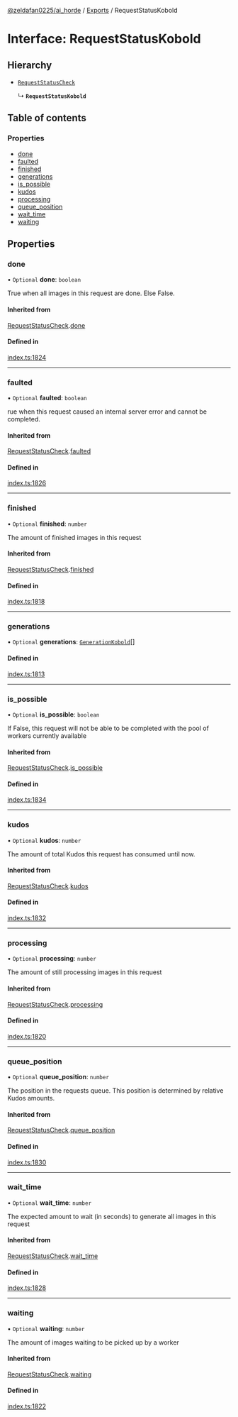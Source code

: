 [@zeldafan0225/ai_horde](../README.md) / [Exports](../modules.md) / RequestStatusKobold

# Interface: RequestStatusKobold

## Hierarchy

- [`RequestStatusCheck`](RequestStatusCheck.md)

  ↳ **`RequestStatusKobold`**

## Table of contents

### Properties

- [done](RequestStatusKobold.md#done)
- [faulted](RequestStatusKobold.md#faulted)
- [finished](RequestStatusKobold.md#finished)
- [generations](RequestStatusKobold.md#generations)
- [is\_possible](RequestStatusKobold.md#is_possible)
- [kudos](RequestStatusKobold.md#kudos)
- [processing](RequestStatusKobold.md#processing)
- [queue\_position](RequestStatusKobold.md#queue_position)
- [wait\_time](RequestStatusKobold.md#wait_time)
- [waiting](RequestStatusKobold.md#waiting)

## Properties

### done

• `Optional` **done**: `boolean`

True when all images in this request are done. Else False.

#### Inherited from

[RequestStatusCheck](RequestStatusCheck.md).[done](RequestStatusCheck.md#done)

#### Defined in

[index.ts:1824](https://github.com/ZeldaFan0225/ai_horde/blob/90eaabf/index.ts#L1824)

___

### faulted

• `Optional` **faulted**: `boolean`

rue when this request caused an internal server error and cannot be completed.

#### Inherited from

[RequestStatusCheck](RequestStatusCheck.md).[faulted](RequestStatusCheck.md#faulted)

#### Defined in

[index.ts:1826](https://github.com/ZeldaFan0225/ai_horde/blob/90eaabf/index.ts#L1826)

___

### finished

• `Optional` **finished**: `number`

The amount of finished images in this request

#### Inherited from

[RequestStatusCheck](RequestStatusCheck.md).[finished](RequestStatusCheck.md#finished)

#### Defined in

[index.ts:1818](https://github.com/ZeldaFan0225/ai_horde/blob/90eaabf/index.ts#L1818)

___

### generations

• `Optional` **generations**: [`GenerationKobold`](GenerationKobold.md)[]

#### Defined in

[index.ts:1813](https://github.com/ZeldaFan0225/ai_horde/blob/90eaabf/index.ts#L1813)

___

### is\_possible

• `Optional` **is\_possible**: `boolean`

If False, this request will not be able to be completed with the pool of workers currently available

#### Inherited from

[RequestStatusCheck](RequestStatusCheck.md).[is_possible](RequestStatusCheck.md#is_possible)

#### Defined in

[index.ts:1834](https://github.com/ZeldaFan0225/ai_horde/blob/90eaabf/index.ts#L1834)

___

### kudos

• `Optional` **kudos**: `number`

The amount of total Kudos this request has consumed until now.

#### Inherited from

[RequestStatusCheck](RequestStatusCheck.md).[kudos](RequestStatusCheck.md#kudos)

#### Defined in

[index.ts:1832](https://github.com/ZeldaFan0225/ai_horde/blob/90eaabf/index.ts#L1832)

___

### processing

• `Optional` **processing**: `number`

The amount of still processing images in this request

#### Inherited from

[RequestStatusCheck](RequestStatusCheck.md).[processing](RequestStatusCheck.md#processing)

#### Defined in

[index.ts:1820](https://github.com/ZeldaFan0225/ai_horde/blob/90eaabf/index.ts#L1820)

___

### queue\_position

• `Optional` **queue\_position**: `number`

The position in the requests queue. This position is determined by relative Kudos amounts.

#### Inherited from

[RequestStatusCheck](RequestStatusCheck.md).[queue_position](RequestStatusCheck.md#queue_position)

#### Defined in

[index.ts:1830](https://github.com/ZeldaFan0225/ai_horde/blob/90eaabf/index.ts#L1830)

___

### wait\_time

• `Optional` **wait\_time**: `number`

The expected amount to wait (in seconds) to generate all images in this request

#### Inherited from

[RequestStatusCheck](RequestStatusCheck.md).[wait_time](RequestStatusCheck.md#wait_time)

#### Defined in

[index.ts:1828](https://github.com/ZeldaFan0225/ai_horde/blob/90eaabf/index.ts#L1828)

___

### waiting

• `Optional` **waiting**: `number`

The amount of images waiting to be picked up by a worker

#### Inherited from

[RequestStatusCheck](RequestStatusCheck.md).[waiting](RequestStatusCheck.md#waiting)

#### Defined in

[index.ts:1822](https://github.com/ZeldaFan0225/ai_horde/blob/90eaabf/index.ts#L1822)
